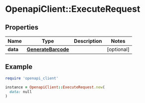 # OpenapiClient::ExecuteRequest

## Properties

| Name | Type | Description | Notes |
| ---- | ---- | ----------- | ----- |
| **data** | [**GenerateBarcode**](GenerateBarcode.md) |  | [optional] |

## Example

```ruby
require 'openapi_client'

instance = OpenapiClient::ExecuteRequest.new(
  data: null
)
```

